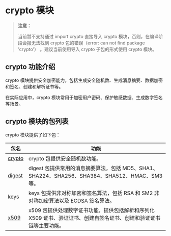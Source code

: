 # crypto 模块

>  **注意：**
>
> 当前暂不支持通过 import crypto 直接导入 crypto 模块，否则，在编译阶段会报无法找到 crypto 包的错误（error: can not find package 'crypto'） 。建议当前使用导入 crypto 子包的形式使用 crypto 模块。

## crypto 功能介绍

crypto 模块提供安全加密能力，包括生成安全随机数、生成消息摘要、数据加密和签名、创建和解析证书等。

在实际应用中，crypto 模块常用于加密用户密码、保护敏感数据、生成数字签名等场景。

## crypto 模块的包列表

crypto 模块提供了如下包：

|                              包名                              |    功能    |
| -------------------------------------------------------------- | --------- |
| [crypto](./crypto/crypto_package_overview.md)                        | crypto 包提供安全随机数功能。 |
| [digest](./digest/crypto_digest_package_overview.md)                        | digest 包提供常用的消息摘要算法，包括 MD5、SHA1、SHA224、SHA256、SHA384、SHA512、HMAC、SM3等。 |
| [keys](./keys/keys_package_overview.md)                        | keys 包提供非对称加密和签名算法，包括 RSA 和 SM2 非对称加密算法以及 ECDSA 签名算法。 |
| [x509](./x509/x509_package_overview.md)                        | x509 包提供处理数字证书功能，提供包括解析和序列化 X509 证书、验证证书、创建自签名证书、创建和验证证书链等主要功能。 |
